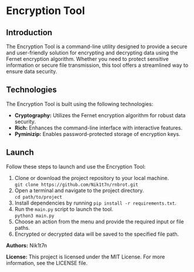 <h1>Encryption Tool</h1>
<h2>Introduction</h2>
<p>The Encryption Tool is a command-line utility designed to provide a secure and user-friendly solution for encrypting and decrypting data using the Fernet encryption algorithm. Whether you need to protect sensitive information or secure file transmission, this tool offers a streamlined way to ensure data security.</p>
<h2>Technologies</h2>
<p>The Encryption Tool is built using the following technologies:</p>
<ul>
  <li><strong>Cryptography:</strong> Utilizes the Fernet encryption algorithm for robust data security.</li>
  <li><strong>Rich:</strong> Enhances the command-line interface with interactive features.</li>
  <li><strong>Pyminizip:</strong> Enables password-protected storage of encryption keys.</li>
</ul>
<h2>Launch</h2>
<p>Follow these steps to launch and use the Encryption Tool:</p>
<ol>
  <li>Clone or download the project repository to your local machine.<br>
    <code>git clone https://github.com/Nik1t7n/rnbrot.git</code></li>
  <li>Open a terminal and navigate to the project directory.<br>
    <code>cd path/to/project</code></li>
  <li>Install dependencies by running <code>pip install -r requirements.txt</code>.</li>
  <li>Run the <code>main.py</code> script to launch the tool.<br>
    <code>python3 main.py</code></li>
  <li>Choose an action from the menu and provide the required input or file paths.</li>
  <li>Encrypted or decrypted data will be saved to the specified file path.</li>
</ol>
<p><strong>Authors:</strong> Nik1t7n</p>
<p><strong>License:</strong> This project is licensed under the MIT License. For more information, see the LICENSE file.</p>
